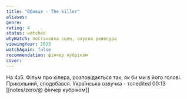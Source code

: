 ```yaml
---
title: "Вбивця - The killer"
aliases: 
genre: 
rating: 4
status: watched
whyWatch: постановка сцен, охуєна режесура
viewingYear: 2023
watchAgain: false
recommendation: фінчер кубріком
cover: 
---
```

На 4з5. Фільм про кілера, розповідається так, як би ми в його голові. Прикольний, сподобався. Українська озвучка - топedited 00:13  
[[notes/zero/@ фінчер кубріком]]

